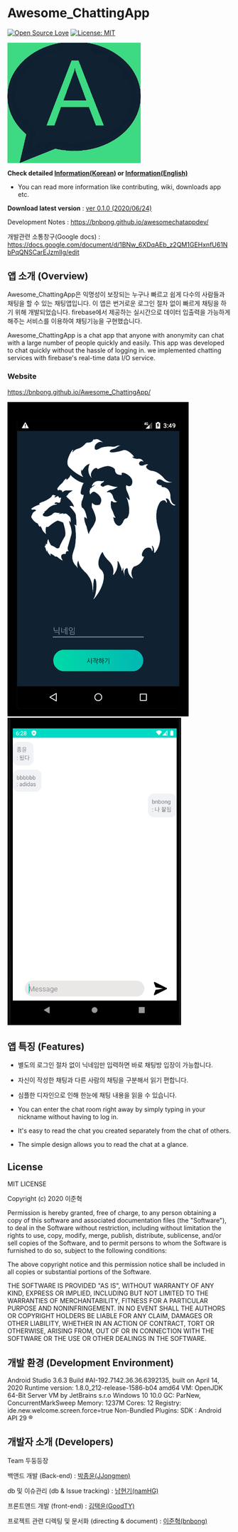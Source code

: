 Awesome_ChattingApp
================================================================
[![Open Source Love](https://badges.frapsoft.com/os/v1/open-source.svg?v=103)](https://github.com/ellerbrock/open-source-badges/)
[![License: MIT](https://img.shields.io/badge/License-MIT-green.svg)](https://opensource.org/licenses/MIT)

<img align="center" width="300" src="docs/icon.png" alt="app's icon" />

**Check detailed [Information(Korean)](index.md) or [Information(English)](index_english.md)**
*   You can read more information like contributing, wiki, downloads app etc.

**Download latest version** : [ver 0.1.0 (2020/06/24)](https://github.com/bnbong/Awesome_ChattingApp/releases/tag/0.1.0)

Development Notes : https://bnbong.github.io/awesomechatappdev/

개발관련 소통창구(Google docs) : https://docs.google.com/document/d/1BNw_6XDqAEb_z2QM1GEHxnfU61NbPqQNSCarEJzmlIg/edit

앱 소개 (Overview)
---------------------------------------------------------------

Awesome_ChattingApp은 익명성이 보장되는 누구나 빠르고 쉽게 다수의 사람들과 채팅을 할 수 있는 채팅앱입니다.
이 앱은 번거로운 로그인 절차 없이 빠르게 채팅을 하기 위해 개발되었습니다. firebase에서 제공하는 실시간으로 데이터 입출력을 가능하게 해주는 서비스를
이용하여 채팅기능을 구현했습니다.

Awesome_ChattingApp is a chat app that anyone with anonymity can chat with a large number of people quickly and easily.
This app was developed to chat quickly without the hassle of logging in. we implemented chatting services with firebase's real-time data I/O service.


### Website

https://bnbong.github.io/Awesome_ChattingApp/

![titlepage](docs/titlepage.png)  ![chattingpage](docs/messages.png)

앱 특징 (Features)
---------------------------------------------------------------
*   별도의 로그인 절차 없이 닉네임만 입력하면 바로 채팅방 입장이 가능합니다.
*   자신이 작성한 채팅과 다른 사람의 채팅을 구분해서 읽기 편합니다.
*   심플한 디자인으로 인해 한눈에 채팅 내용을 읽을 수 있습니다.


*   You can enter the chat room right away by simply typing in your nickname without having to log in.
*   It's easy to read the chat you created separately from the chat of others.
*   The simple design allows you to read the chat at a glance.

License
---------------------------------------------------------------

MIT LICENSE

Copyright (c) 2020 이준혁

Permission is hereby granted, free of charge, to any person obtaining a copy
of this software and associated documentation files (the "Software"), to deal
in the Software without restriction, including without limitation the rights
to use, copy, modify, merge, publish, distribute, sublicense, and/or sell
copies of the Software, and to permit persons to whom the Software is
furnished to do so, subject to the following conditions:

The above copyright notice and this permission notice shall be included in all
copies or substantial portions of the Software.

THE SOFTWARE IS PROVIDED "AS IS", WITHOUT WARRANTY OF ANY KIND, EXPRESS OR
IMPLIED, INCLUDING BUT NOT LIMITED TO THE WARRANTIES OF MERCHANTABILITY,
FITNESS FOR A PARTICULAR PURPOSE AND NONINFRINGEMENT. IN NO EVENT SHALL THE
AUTHORS OR COPYRIGHT HOLDERS BE LIABLE FOR ANY CLAIM, DAMAGES OR OTHER
LIABILITY, WHETHER IN AN ACTION OF CONTRACT, TORT OR OTHERWISE, ARISING FROM,
OUT OF OR IN CONNECTION WITH THE SOFTWARE OR THE USE OR OTHER DEALINGS IN THE
SOFTWARE.


개발 환경 (Development Environment)
---------------------------------------------------------------

Android Studio 3.6.3
Build #AI-192.7142.36.36.6392135, built on April 14, 2020
Runtime version: 1.8.0_212-release-1586-b04 amd64
VM: OpenJDK 64-Bit Server VM by JetBrains s.r.o
Windows 10 10.0
GC: ParNew, ConcurrentMarkSweep
Memory: 1237M
Cores: 12
Registry: ide.new.welcome.screen.force=true
Non-Bundled Plugins: 
SDK : Android API 29 ®


개발자 소개 (Developers)
---------------------------------------------------------------

Team 두둥등장

백앤드 개발 (Back-end) : [박종윤(JJongmen)](https://github.com/JJongmen/JJongmen.github.io)

db 및 이슈관리 (db & Issue tracking) : [남현기(namHG)](https://github.com/namHG/namHG.github.io)

프론트앤드 개발 (front-end) : [김택윤(GoodTY)](https://github.com/GoodTY/GoodTY.github.io)

프로젝트 관련 디렉팅 및 문서화 (directing & document) : [이준혁(bnbong)](https://github.com/bnbong/bnbong.github.io)
